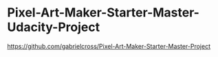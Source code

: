 # Pixel-Art-Maker-Starter-Master-Udacity-Project
https://github.com/gabrielcross/Pixel-Art-Maker-Starter-Master-Project
